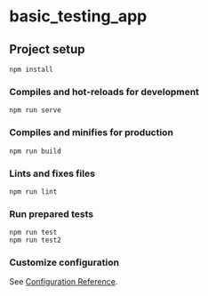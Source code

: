 # basic_testing_app

## Project setup
```
npm install
```

### Compiles and hot-reloads for development
```
npm run serve
```

### Compiles and minifies for production
```
npm run build
```

### Lints and fixes files
```
npm run lint
```

### Run prepared tests
```
npm run test
npm run test2
```

### Customize configuration
See [Configuration Reference](https://cli.vuejs.org/config/).
